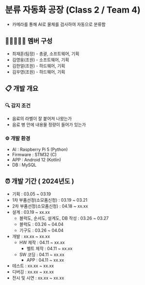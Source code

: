 # 분류 자동화 공장 (Class 2 / Team 4)
- 카메라를 통해 AI로 물체를 검사하여 자동으로 분류함
## 👨🏻‍🤝‍👨🏻 멤버 구성
- 최재훈(팀장) - 총괄, 소프트웨어, 기획
- 김영웅(조원) - 소프트웨어, 기획
- 김한얼(조원) - 하드웨어, 기획
- 김우영(조원) - 하드웨어, 기획
## 📋 개발 개요
### 🔍 감지 조건
- 음료의 라벨이 잘 붙어져 나왔는가
- 음료 병 안에 내용물 정량이 들어가 있는가
### ⚙ 개발 환경
- AI : Raspberry Pi 5 (Python)
- Firmware : STM32 (C)
- APP : Android 12 (Kotlin)
- DB : MySQL
## ⏰ 개발 기간 ( 2024년도 )
- 기획 : 03.05 ~ 03.19
- 1차 부품선정(소모품신청) : 03.19 ~ 03.21
- 2차 부품선정(소모품신청) : 04.18 ~ xx.xx
- 설계 : 03.19 ~ xx.xx
  - 블럭도, 순서도, 설계도, DB 작성 : 03.26 ~ 03.27
  - 블럭도 : 03.26 ~ 04.04
  - 기구도 : 03.26 ~ 04.04
- 개발 : xx.xx ~ xx.xx
  - HW 제작 : 04.11 ~ xx.xx
    - 벨트 제작 : 04.11 ~ xx.xx
  - SW 코딩 : 04.11 ~ xx.xx
    - APP : 04.11 ~ xx.xx
- 테스트 : xx.xx ~ xx.xx
- 디버깅 : xx.xx ~ xx.xx
- 전시 및 시연 : xx.xx ~ xx.xx

